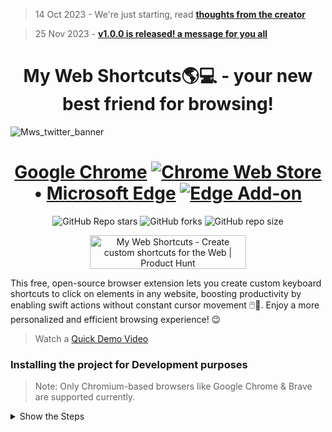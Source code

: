 > 14 Oct 2023 - We're just starting, read [**thoughts from the creator**](https://github.com/prakhartiwari0/my-web-shortcuts/discussions/12)

> 25 Nov 2023 - [**v1.0.0 is released! a message for you all**](https://github.com/prakhartiwari0/my-web-shortcuts/discussions/42)


<!-- ![image](src/assets/github_banner.png) -->
<!-- 
<h2 align="center">
<a href="https://youtu.be/x_fYfporwmA"> DEMO VIDEO IS OUT! ✨🔥</a>
</h2>
-->

<h1 align="center"> My Web Shortcuts🌎💻 - your new best friend for browsing!</h1>

![Mws_twitter_banner](https://github.com/mywebshortcuts/mywebshortcuts/assets/65062036/895cd9d5-00de-4ba4-b357-4972b31a3e26)

<div align="center">

#   [Google Chrome](https://chromewebstore.google.com/detail/my-web-shortcuts/eieokkopejddkfnfioklcjabmhpbmgke) <a href="https://chromewebstore.google.com/detail/my-web-shortcuts/eieokkopejddkfnfioklcjabmhpbmgke" target="_blank"><img alt="Chrome Web Store" src="https://img.shields.io/chrome-web-store/users/eieokkopejddkfnfioklcjabmhpbmgke?color=blue"></a> • [Microsoft Edge](https://microsoftedge.microsoft.com/addons/detail/my-web-shortcuts/npnjcbppikoclgpnnjebolaeclbgfhdf) <a href="https://microsoftedge.microsoft.com/addons/detail/my-web-shortcuts/npnjcbppikoclgpnnjebolaeclbgfhdf" target="_blank"><img alt="Edge Add-on" src="https://img.shields.io/badge/dynamic/json?label=users&query=%24.activeInstallCount&url=https%3A%2F%2Fmicrosoftedge.microsoft.com%2Faddons%2Fgetproductdetailsbycrxid%2Fnpnjcbppikoclgpnnjebolaeclbgfhdf"></a>


![GitHub Repo stars](https://img.shields.io/github/stars/mywebshortcuts/mywebshortcuts)
![GitHub forks](https://img.shields.io/github/forks/mywebshortcuts/mywebshortcuts)
![GitHub repo size](https://img.shields.io/github/repo-size/mywebshortcuts/mywebshortcuts)


<a href="https://www.producthunt.com/posts/my-web-shortcuts?utm_source=badge-featured&utm_medium=badge&utm_souce=badge-my&#0045;web&#0045;shortcuts" target="_blank"><img src="https://api.producthunt.com/widgets/embed-image/v1/featured.svg?post_id=427145&theme=light" alt="My&#0032;Web&#0032;Shortcuts - Create&#0032;custom&#0032;shortcuts&#0032;for&#0032;the&#0032;Web | Product Hunt" style="width: 250px; height: 54px;" width="250" height="54" /></a>

</div>


This free, open-source browser extension lets you create custom keyboard shortcuts to click on elements in any website, boosting productivity by enabling swift actions without constant cursor movement 🖱️🍃. Enjoy a more personalized and efficient browsing experience! 😉

> Watch a [Quick Demo Video](https://www.youtube.com/watch?v=d-yDutLQxGU)




<!--
> <a href="https://youtu.be/x_fYfporwmA" align="center"> First Demo of My Web Shortcuts + Invitation to Contributors! </a>
-->

### Installing the project for Development purposes

> Note: Only Chromium-based browsers like Google Chrome & Brave are supported currently.

<details>
<summary>
Show the Steps
</summary>



1. Clone the repository & Open the folder
   ```bash
   git clone "https://github.com/mywebshortcuts/mywebshortcuts" && cd mywebshortcuts
   ```
2. Install the Packages using NPM
    ```bash
    npm i
    ```
3. Start the Development Server
    ```bash
    npm run dev
    ```
4. Drag and upload the newly generated `dist` folder into your Browser
   ![](.github/assets/howToInstallExtensionInChrome.gif)
5. The extension is now installed in the browser, but you need to reload the website to use it. 


</details>


